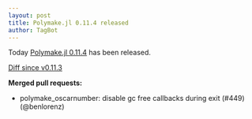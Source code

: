 ```yaml
---
layout: post
title: Polymake.jl 0.11.4 released
author: TagBot
---
```


Today [Polymake.jl 0.11.4](https://github.com/oscar-system/Polymake.jl/releases/tag/v0.11.4) has
been released.

[Diff since v0.11.3](https://github.com/oscar-system/Polymake.jl/compare/v0.11.3...v0.11.4)



**Merged pull requests:**
- polymake_oscarnumber: disable gc free callbacks during exit (#449) (@benlorenz)
